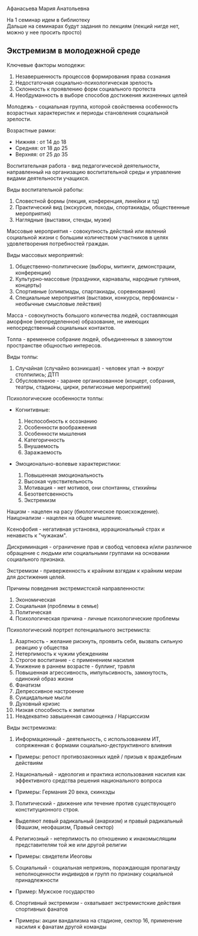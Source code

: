 Афанасьева Мария Анатольевна

На 1 семинар идем в библиотеку  
Дальше на семинарах будут задания по лекциям (лекций нигде нет, можно у нее просить просто)

## Экстремизм в молодежной среде ##

Ключевые факторы молодежи:
1) Незавершенность процессов формирования права сознания
2) Недостаточная социально-психологическая зрелость
3) Склонность к проявлению форм социального протеста
4) Необдуманность в выборе способов достижения жизненных целей

Молодежь - социальная группа, которой свойственна особенность возрастных характеристик и периоды становления социальной зрелости.

Возрастные рамки:
- Нижняя : от 14 до 18
- Средняя: от 18 до 25
- Верхняя: от 25 до 35

Воспитательная работа - вид педагогической деятельности, направленный на организацию воспитательной среды и управление видами деятельности учащихся.

Виды воспитательной работы:
1) Словестной формы     (лекция, конференция, линейки и тд)
2) Практический вид     (экскурсия, походы, спортакиады, общественные мероприятия)
3) Наглядные            (выставки, стенды, музеи)

Массовые мероприятия - совокупность действий или явлений социальной жизни с большим количеством участников в целях удовлетворения потребностей граждан.

Виды массовых мероприятий:
1) Общественно-политические (выборы, митинги, демонстрации, конференции)
2) Культурно-массовые       (праздники, карнавалы, народные гуляния, концерты)
3) Спортивные               (олимпиады, спартакиады, соревнования)
4) Специальные мероприятия  (выставки, конкурсы, перфомансы - необычные смысловые лействия)

Масса - совокупность большого количества людей, составляющая аморфное (неопределенное) образование, не имеющих непосредственный социальных контактов.

Толпа - временное собрание людей, объединенных в замкнутом пространстве общностью интересов.

Виды толпы:
1) Случайная (случайно возникшая) - человек упал -> вокруг столпились; ДТП
2) Обусловленное - заранее организованное (концерт, собрания, театры, стадионы, цирки, религиозные мероприятия)

Психологические особенности толпы:
- Когнитивные:
    1) Неспособность к осознанию
    2) Особенности воображеения 
    3) Особенности мышления
    4) Категоричность
    5) Внушаемость
    6) Заражаемость

- Эмоционально-волевые характеристики:
    1) Повышенная эмоциональность 
    2) Высокая чувствительность
    3) Мотивация - нет мотивов, они спонтанны, стихийны
    4) Безответсвенность
    5) Экстремизм

Нацизм - нацелен на расу (биологическое происхождение).  
Наицонализм - нацелен на общее мышление.   

Ксенофобия - негативная установка, иррациональный страх и ненависть к "чужакам".

Дискриминация - ограничение прав и свобод человека и/или различное обращение с людьми или социальными группами на основании социального признака.

Экстремизм - приверженность к крайним взгядам к крайним мерам для достижения целей.

Причины поведения экстремистской направленности:
1) Экономическая
2) Социальная (проблемы в семье)
3) Политическая
4) Психологическая причина - личные психологические проблемы

Психологический портрет потенциального экстремиста:
1) Азартность - желание рискнуть, проявить себя, вызвать сильную реакцию у общества
2) Нетерпимость к чужим убеждениям
3) Строгое воспитание - с применением насилия
4) Унижение в раннем возрасте - буллинг, травля
5) Повышенная агрессивность, импульсивность, замкнутость, одинокий образ жизни
6) Фанатизм
7) Депрессивное настроение
8) Суицидальные мысли
9) Духовный кризис
10) Низкая способность к эмпатии 
11) Неадекватно завышенная самооценка / Нарциссизм

Виды экстремизма:
1) Информационный - деятельность, с использованием ИТ, сопряженная с формами социально-деструктивного влияния
- Примеры: репост противозаконных идей / призыв к враждебным действиям

2) Национальный - идеология и практика использования насилия как эффективного средства решения национального вопроса
- Примеры: Германия 20 века, скинхэды

3) Политический - движение или течение против существующего конституционного строя.
- Выделяют левый радикальный (анархизм) и правый радикальный (Фашизм, неофашизм, Правый сектор)

4) Религиозный - нетерпимость по отношению к инакомыслящим представителям той же или другой религии
- Примеры: свидетели Иеоговы

5) Социальный - социальная неприязнь, пораждающая пропаганду неполноценности индивидов и групп по признаку социальной принадлежности
- Пример: Мужское государство

6) Спортивный экстремизм - охватывает экстремистские действия спортивных фанатов
- Примеры: акции вандализма на стадионе, сектор 16, применение насилия к фанатам другой команды
